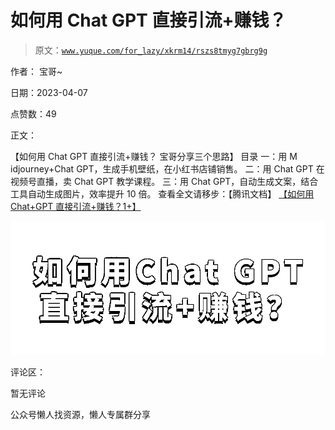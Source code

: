 # 如何用 Chat GPT 直接引流+赚钱？

> 原文：[`www.yuque.com/for_lazy/xkrm14/rszs8tmyg7gbrg9g`](https://www.yuque.com/for_lazy/xkrm14/rszs8tmyg7gbrg9g)



作者： 宝哥~



日期：2023-04-07



点赞数：49



正文：



【如何用 Chat GPT 直接引流+赚钱？ 宝哥分享三个思路】 目录 一：用 M idjourney+Chat GPT，生成手机壁纸，在小红书店铺销售。 二：用 Chat GPT 在视频号直播，卖 Chat GPT 教学课程。 三：用 Chat GPT，自动生成文案，结合工具自动生成图片，效率提升 10 倍。 查看全文请移步：【腾讯文档】 [【如何用 Chat+GPT 直接引流+赚钱？1+】](https://docs.qq.com/doc/DRHBQQWthRllMSUFi)



![](img/b4d759bdea8dbe684d32c1c3b5d3679d.png)  

评论区：



暂无评论



公众号懒人找资源，懒人专属群分享

